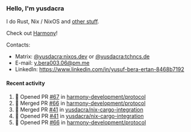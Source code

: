 ### Hello, I'm yusdacra

I do Rust, Nix / NixOS and [other stuff](https://yusdacra.gitlab.io/about).

Check out [Harmony](https://github.com/harmony-development)!

Contacts:
- Matrix: [@yusdacra:nixos.dev](https://matrix.to/#/@yusdacra:nixos.dev) or [@yusdacra:tchncs.de](https://matrix.to/#/@yusdacra:tchncs.de)
- E-mail: y.bera003.06@pm.me
- LinkedIn: https://www.linkedin.com/in/yusuf-bera-ertan-8468b7192

#### Recent activity

<!--START_SECTION:activity-->
1. 💪 Opened PR [#67](https://github.com/harmony-development/protocol/pull/67) in [harmony-development/protocol](https://github.com/harmony-development/protocol)
2. 🎉 Merged PR [#66](https://github.com/harmony-development/protocol/pull/66) in [harmony-development/protocol](https://github.com/harmony-development/protocol)
3. 🎉 Merged PR [#41](https://github.com/yusdacra/nix-cargo-integration/pull/41) in [yusdacra/nix-cargo-integration](https://github.com/yusdacra/nix-cargo-integration)
4. 💪 Opened PR [#41](https://github.com/yusdacra/nix-cargo-integration/pull/41) in [yusdacra/nix-cargo-integration](https://github.com/yusdacra/nix-cargo-integration)
5. 💪 Opened PR [#66](https://github.com/harmony-development/protocol/pull/66) in [harmony-development/protocol](https://github.com/harmony-development/protocol)
<!--END_SECTION:activity-->
